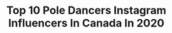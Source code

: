 ---
title: Top 10 Pole Dancers Instagram Influencers In Canada In 2020
description: >-
  Find top pole dancers Instagram influencers in Canada in 2020. Most popular hashtags: #poledancer #canada #friends #poledance.
platform: Instagram
profiles:
  - username: "kamouchefly"
    fullname: >-
      Cαmille ♡
    location: "Canada"
    followers: 19947
    engagement: 982
    commentsToLikes: 0.012656
    id: ckaoxzwdhfgyp0i78uocdov14
    verified: false
    hashtags: "#umithesam, #idealofsweden, #thankful, #instatravel"
  - username: "karly.ar"
    fullname: >-
      Karly Renman
    location: "Canada"
    followers: 16492
    engagement: 318
    commentsToLikes: 0.078217
    id: ck8t8fy2vkbiq0j78v5xqnrgn
    verified: false
    hashtags: ""
  - username: "ellixprincecain"
    fullname: >-
      Ellix Prince Cain
    location: "Canada"
    followers: 15664
    engagement: 811
    commentsToLikes: 0.009794
    id: ck5zuei5x27kf0i14fzlb7nao
    verified: false
    hashtags: ""
  - username: "fernandolandinofficial"
    fullname: >-
      Fernando Landin
    location: "Canada"
    followers: 26490
    engagement: 249
    commentsToLikes: 0.024906
    id: ck15pv3kzzrza0i19b2vdvlnu
    verified: false
    hashtags: "#latinactress, #shirtlessguys, #montreal, #tattooaddict"
  - username: "quentingreco"
    fullname: >-
      Quentin Greco
    location: "Canada"
    followers: 12143
    engagement: 1486
    commentsToLikes: 0.017005
    id: ck5q5evwhskkh0i11x458cdr2
    verified: false
    hashtags: "#actor, #trust, #stallfull, #cironatime"
  - username: "velvetangels_vancity"
    fullname: >-
      velvetangels photography
    location: "Canada"
    followers: 10622
    engagement: 461
    commentsToLikes: 0.024190
    id: ck5ho6nxbp19m0i11k23ewg4b
    verified: false
    hashtags: "#poledancer, #suicidegirls, #supportartists, #vibrant"
  - username: "thegirlwhoclimbs"
    fullname: >-
      Katie 🇨🇦
    location: "Canada"
    followers: 6978
    engagement: 661
    commentsToLikes: 0.029327
    id: ck6tkgrx94o4m0j71hh88wo66
    verified: false
    hashtags: "#dogsofinstagram, #women, #pinus, #trashpanda"
  - username: "horrorguerrero"
    fullname: >-
      Gigi Saul Guerrero
    location: "Canada"
    followers: 13842
    engagement: 514
    commentsToLikes: 0.048278
    id: ck5c2hl32xa0f0i11cci51sbh
    verified: true
    hashtags: "#bestie, #crying, #isolation, #stephenking"
---